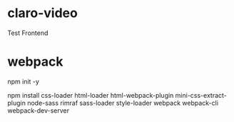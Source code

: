 # claro-video
Test Frontend

# webpack

npm init -y

npm install css-loader html-loader html-webpack-plugin mini-css-extract-plugin node-sass rimraf sass-loader style-loader webpack webpack-cli webpack-dev-server
